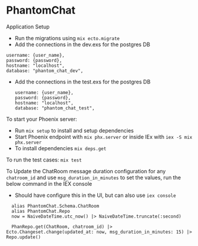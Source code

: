 # PhantomChat

Application Setup
  * Run the migrations using `mix ecto.migrate`
  * Add the connections in the dev.exs for the postgres DB

  ```
  username: {user_name},
  password: {password},
  hostname: "localhost",
  database: "phantom_chat_dev",
  ```

* Add the connections in the test.exs for the postgres DB

  ```
  username: {user_name},
  password: {password},
  hostname: "localhost",
  database: "phantom_chat_test",
  ```


To start your Phoenix server:

  * Run `mix setup` to install and setup dependencies
  * Start Phoenix endpoint with `mix phx.server` or inside IEx with `iex -S mix phx.server`
  * To install dependencies `mix deps.get`
  

To run the test cases:  `mix test` 

To Update the ChatRoom message duration configuration for any `chatroom_id` and use `msg_duration_in_minutes` to set the values, run the below command in the IEX console
  * Should have configure this in the UI, but can also use `iex console`
  ```
    alias PhantomChat.Schema.ChatRoom
    alias PhantomChat.Repo
    now = NaiveDateTime.utc_now() |> NaiveDateTime.truncate(:second)

    PhanRepo.get(ChatRoom, chatroom_id) |> Ecto.Changeset.change(updated_at: now, msg_duration_in_minutes: 15) |> Repo.update()
  ```